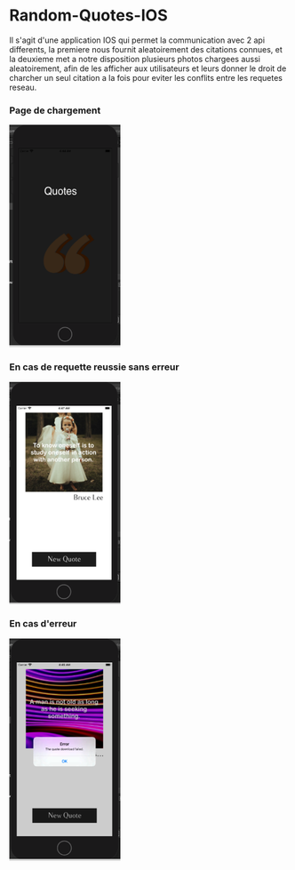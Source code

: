 # Random-Quotes-IOS

Il s'agit d'une application IOS qui permet la communication avec 2 api differents, la premiere nous fournit aleatoirement
des citations connues, et la deuxieme met a notre disposition plusieurs photos chargees aussi aleatoirement, afin de 
les afficher aux utilisateurs et leurs donner le droit de charcher un seul citation a la fois pour eviter les conflits 
entre les requetes reseau.

<h3> Page de chargement </h3>
<img src="App-Result-Images/launchscreen.PNG" width="200" height="400">


<h3> En cas de requette reussie sans erreur </h3>
<img src="App-Result-Images/success2.PNG" width="200" height="400">


<h3> En cas d'erreur </h3>
<img src="App-Result-Images/errorrequest.PNG" width="200" height="400">


